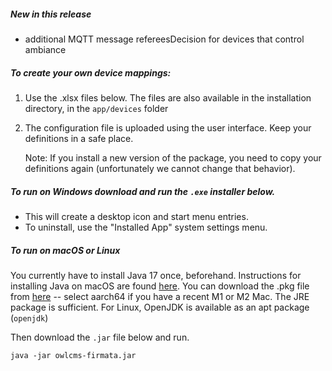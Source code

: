 ##### New in this release

- additional MQTT message refereesDecision for devices that control ambiance

##### To create your own device mappings:

1. Use the .xlsx files below. The files are also available in the installation directory, in the `app/devices` folder 

2. The configuration file is uploaded using the user interface. Keep your definitions in a safe place.

   Note: If you install a new version of the package, you need to copy your definitions again (unfortunately we cannot change that behavior).

##### To run on Windows download and run the `.exe` installer below.  

- This will create a desktop icon and start menu entries.
- To uninstall, use the "Installed App" system settings menu.

##### To run on macOS or Linux

You currently have to install Java 17 once, beforehand. Instructions for installing Java on macOS are found [here](https://adoptium.net/installation/macOS/).  You can download the .pkg file from [here](https://adoptium.net/temurin/releases/) -- select aarch64 if you have a recent M1 or M2 Mac.  The JRE package is sufficient.  For Linux, OpenJDK is available as an apt package (`openjdk`)

Then download the `.jar` file below and run.
```
java -jar owlcms-firmata.jar
```